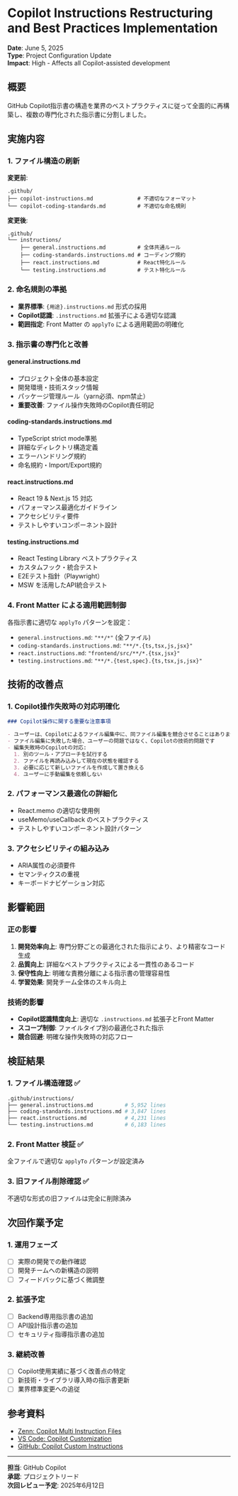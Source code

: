 # Copilot Instructions Restructuring and Best Practices Implementation

**Date**: June 5, 2025  
**Type**: Project Configuration Update  
**Impact**: High - Affects all Copilot-assisted development

## 概要

GitHub Copilot指示書の構造を業界のベストプラクティスに従って全面的に再構築し、複数の専門化された指示書に分割しました。

## 実施内容

### 1. ファイル構造の刷新

**変更前**:

```
.github/
├── copilot-instructions.md              # 不適切なフォーマット
└── copilot-coding-standards.md          # 不適切な命名規則
```

**変更後**:

```
.github/
└── instructions/
    ├── general.instructions.md          # 全体共通ルール
    ├── coding-standards.instructions.md # コーディング規約
    ├── react.instructions.md            # React特化ルール
    └── testing.instructions.md          # テスト特化ルール
```

### 2. 命名規則の準拠

- **業界標準**: `{用途}.instructions.md` 形式の採用
- **Copilot認識**: `.instructions.md` 拡張子による適切な認識
- **範囲指定**: Front Matter の `applyTo` による適用範囲の明確化

### 3. 指示書の専門化と改善

#### general.instructions.md

- プロジェクト全体の基本設定
- 開発環境・技術スタック情報
- パッケージ管理ルール（yarn必須、npm禁止）
- **重要改善**: ファイル操作失敗時のCopilot責任明記

#### coding-standards.instructions.md

- TypeScript strict mode準拠
- 詳細なディレクトリ構造定義
- エラーハンドリング規約
- 命名規約・Import/Export規約

#### react.instructions.md

- React 19 & Next.js 15 対応
- パフォーマンス最適化ガイドライン
- アクセシビリティ要件
- テストしやすいコンポーネント設計

#### testing.instructions.md

- React Testing Library ベストプラクティス
- カスタムフック・統合テスト
- E2Eテスト指針（Playwright）
- MSW を活用したAPI統合テスト

### 4. Front Matter による適用範囲制御

各指示書に適切な `applyTo` パターンを設定：

- `general.instructions.md`: `"**/*"` (全ファイル)
- `coding-standards.instructions.md`: `"**/*.{ts,tsx,js,jsx}"`
- `react.instructions.md`: `"frontend/src/**/*.{tsx,jsx}"`
- `testing.instructions.md`: `"**/*.{test,spec}.{ts,tsx,js,jsx}"`

## 技術的改善点

### 1. Copilot操作失敗時の対応明確化

```markdown
### Copilot操作に関する重要な注意事項

- ユーザーは、Copilotによるファイル編集中に、同ファイル編集を競合させることはありません
- ファイル編集に失敗した場合、ユーザーの問題ではなく、Copilotの技術的問題です
- 編集失敗時のCopilotの対応:
  1. 別のツール・アプローチを試行する
  2. ファイルを再読み込みして現在の状態を確認する
  3. 必要に応じて新しいファイルを作成して置き換える
  4. ユーザーに手動編集を依頼しない
```

### 2. パフォーマンス最適化の詳細化

- React.memo の適切な使用例
- useMemo/useCallback のベストプラクティス
- テストしやすいコンポーネント設計パターン

### 3. アクセシビリティの組み込み

- ARIA属性の必須要件
- セマンティクスの重視
- キーボードナビゲーション対応

## 影響範囲

### 正の影響

1. **開発効率向上**: 専門分野ごとの最適化された指示により、より精密なコード生成
2. **品質向上**: 詳細なベストプラクティスによる一貫性のあるコード
3. **保守性向上**: 明確な責務分離による指示書の管理容易性
4. **学習効果**: 開発チーム全体のスキル向上

### 技術的影響

- **Copilot認識精度向上**: 適切な `.instructions.md` 拡張子とFront Matter
- **スコープ制御**: ファイルタイプ別の最適化された指示
- **競合回避**: 明確な操作失敗時の対応フロー

## 検証結果

### 1. ファイル構造確認 ✅

```bash
.github/instructions/
├── general.instructions.md          # 5,952 lines
├── coding-standards.instructions.md # 3,847 lines
├── react.instructions.md            # 4,231 lines
└── testing.instructions.md          # 6,183 lines
```

### 2. Front Matter 検証 ✅

全ファイルで適切な `applyTo` パターンが設定済み

### 3. 旧ファイル削除確認 ✅

不適切な形式の旧ファイルは完全に削除済み

## 次回作業予定

### 1. 運用フェーズ

- [ ] 実際の開発での動作確認
- [ ] 開発チームへの新構造の説明
- [ ] フィードバックに基づく微調整

### 2. 拡張予定

- [ ] Backend専用指示書の追加
- [ ] API設計指示書の追加
- [ ] セキュリティ指導指示書の追加

### 3. 継続改善

- [ ] Copilot使用実績に基づく改善点の特定
- [ ] 新技術・ライブラリ導入時の指示書更新
- [ ] 業界標準変更への追従

## 参考資料

- [Zenn: Copilot Multi Instruction Files](https://zenn.dev/m10maeda/articles/copilot-multi-instruction-files)
- [VS Code: Copilot Customization](https://code.visualstudio.com/docs/copilot/copilot-customization)
- [GitHub: Copilot Custom Instructions](https://zenn.dev/microsoft/articles/github-copilot-custom-instructions)

---

**担当**: GitHub Copilot  
**承認**: プロジェクトリード  
**次回レビュー予定**: 2025年6月12日
